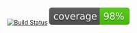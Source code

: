 <a href="https://github.com/e-meyer/zelen-bank/actions"><img src="https://github.com/e-meyer/zelen-bank/workflows/tests/badge.svg" alt="Build Status"></a>
<a href="https://github.com/e-meyer/zelen-bank/actions"><img src="https://raw.githubusercontent.com/e-meyer/zelen-bank/develop/coverage_badge.svg?token=GHSAT0AAAAAAB2J2NHASNIKYED5JKEEXCDCY4QJFFA" alt="badge should be here"></a>
